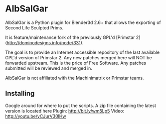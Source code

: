 AlbSalGar
=====

AlbSalGar is a Python plugin for Blender3d 2.6+ that allows the exporting of Second Life Sculpted Prims.

It is feature/maintenance fork of the previously GPL'd [Primstar 2] (http://dominodesigns.info/node/331).

The goal is to provide an Internet accessible repository of the last available GPL'd version of Primstar 2. 
Any new patches merged here will NOT be forwarded upstream. This is the price of Free Software.
Any patches submitted will be reviewed and merged in.

AlbSalGar is not affiliated with the Machinimatrix or Primstar teams.

Installing
----------

Google around for where to put the scripts.
A zip file containing the latest version is located here
Plugin: http://bit.ly/wm5Lp5
Video: http://youtu.be/yCJurV30lHw